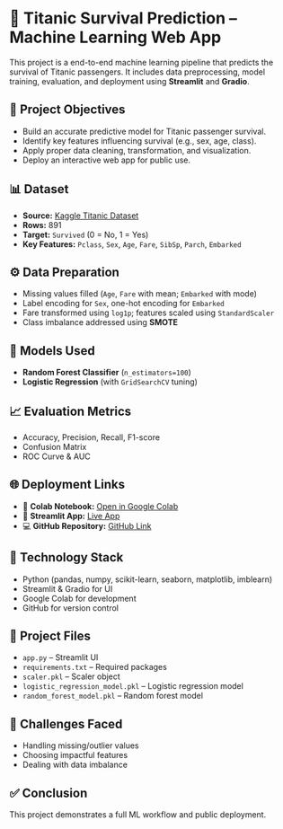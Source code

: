 # 🚢 Titanic Survival Prediction – Machine Learning Web App

This project is a end-to-end machine learning pipeline that predicts the survival of Titanic passengers. It includes data preprocessing, model training, evaluation, and deployment using **Streamlit** and **Gradio**.

## 📌 Project Objectives

- Build an accurate predictive model for Titanic passenger survival.
- Identify key features influencing survival (e.g., sex, age, class).
- Apply proper data cleaning, transformation, and visualization.
- Deploy an interactive web app for public use.

## 📊 Dataset

- **Source:** [Kaggle Titanic Dataset](https://www.kaggle.com/datasets/yasserh/titanic-dataset)
- **Rows:** 891
- **Target:** `Survived` (0 = No, 1 = Yes)
- **Key Features:** `Pclass`, `Sex`, `Age`, `Fare`, `SibSp`, `Parch`, `Embarked`

## ⚙️ Data Preparation

- Missing values filled (`Age`, `Fare` with mean; `Embarked` with mode)
- Label encoding for `Sex`, one-hot encoding for `Embarked`
- Fare transformed using `log1p`; features scaled using `StandardScaler`
- Class imbalance addressed using **SMOTE**

## 🤖 Models Used

- **Random Forest Classifier** (`n_estimators=100`)
- **Logistic Regression** (with `GridSearchCV` tuning)

## 📈 Evaluation Metrics

- Accuracy, Precision, Recall, F1-score
- Confusion Matrix
- ROC Curve & AUC

## 🌐 Deployment Links

- 🔗 **Colab Notebook:** [Open in Google Colab](https://colab.research.google.com/drive/1OISzIOdfoMKAh9-CFsqor6fn_zMHS5b3)
- 🚀 **Streamlit App:** [Live App](https://titanicmuhannad.streamlit.app/)
- 💻 **GitHub Repository:** [GitHub Link](https://github.com/Muhannadam/Titanic)

## 🧰 Technology Stack

- Python (pandas, numpy, scikit-learn, seaborn, matplotlib, imblearn)
- Streamlit & Gradio for UI
- Google Colab for development
- GitHub for version control

## 📁 Project Files

- `app.py` – Streamlit UI
- `requirements.txt` – Required packages
- `scaler.pkl` – Scaler object
- `logistic_regression_model.pkl` – Logistic regression model
- `random_forest_model.pkl` – Random forest model

## 🚧 Challenges Faced

- Handling missing/outlier values
- Choosing impactful features
- Dealing with data imbalance

## ✅ Conclusion

This project demonstrates a full ML workflow and public deployment.
